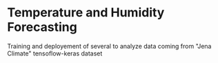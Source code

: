 # Temperature and Humidity Forecasting
Training and deployement of several to analyze data coming from "Jena Climate" tensoflow-keras dataset

